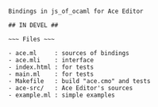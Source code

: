 
~~~~~ Ace_of_ocaml ~~~~~

Bindings in js_of_ocaml for Ace Editor

## IN DEVEL ##

~~~ Files ~~~

- ace.ml     : sources of bindings
- ace.mli    : interface
- index.html : for tests
- main.ml    : for tests
- Makefile   : build "ace.cmo" and tests
- ace-src/   : Ace Editor's sources
- example.ml : simple examples